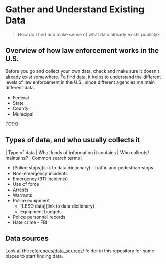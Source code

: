 # Gather and Understand Existing Data

> How do I find and make sense of what data already exists publicly?


## Overview of how law enforcement works in the U.S.

Before you go and collect your own data, check and make sure it doesn't already exist somewhere.  To find data, it helps to understand the different levels of law enforcement in the U.S., since different agencies maintain different data.

- Federal
- State
- County
- Municipal

*TODO*

## Types of data, and who usually collects it

| Type of data | What kinds of information it contains | Who collects/ maintains? | Common search terms |

- [Police stops](link to data dictionary) - traffic and pedestrian stops
- Non-emergency incidents
- Emergency (911 incidents)
- Use of force
- Arrests
- Warrants
- Police equipment
  - [LESO data](link to data dictionary)
  - Equipment budgets
- Police personnel records
- Hate crime - FBI


## Data sources

Look at the [references/data_sources/](..references/data_sources/) folder in this repository for some places to start finding data.
